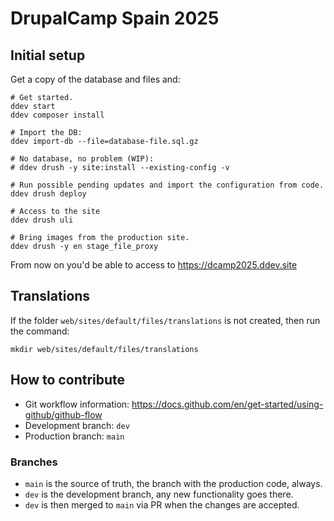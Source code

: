 # DrupalCamp Spain 2025

## Initial setup

Get a copy of the database and files and:

```shell
# Get started.
ddev start
ddev composer install

# Import the DB:
ddev import-db --file=database-file.sql.gz

# No database, no problem (WIP):
# ddev drush -y site:install --existing-config -v

# Run possible pending updates and import the configuration from code.
ddev drush deploy

# Access to the site
ddev drush uli

# Bring images from the production site.
ddev drush -y en stage_file_proxy
```

From now on you'd be able to access to https://dcamp2025.ddev.site

## Translations

If the folder `web/sites/default/files/translations` is not created,
then run the command:
```
mkdir web/sites/default/files/translations
```

## How to contribute

 - Git workflow information: https://docs.github.com/en/get-started/using-github/github-flow
 - Development branch: ```dev```
 - Production branch: ```main```

### Branches

- `main` is the source of truth, the branch with the production code, always.
- `dev` is the development branch, any new functionality goes there.
- `dev` is then merged to `main` via PR when the changes are accepted.
